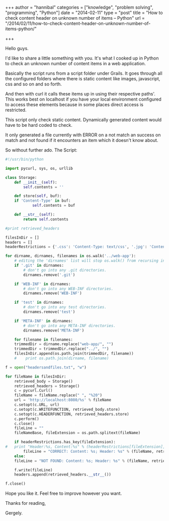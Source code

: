 +++
author = "hannibal"
categories = ["knowledge", "problem solving", "programming", "Python"]
date = "2014-02-11"
type = "post"
title = "How to check content header on unknown number of items – Python"
url = "/2014/02/11/how-to-check-content-header-on-unknown-number-of-items-python/"

+++

Hello guys.

I'd like to share a little something with you. It's what I cooked up in Python to check an unknown number of content items in a web application.

Basically the script runs from a script folder under Grails. It goes through all the configured folders where there is static content like images, javascript, css and so on and so forth.

And then with curl it calls these items up in using their respective paths'. This works best on localhost if you have your local environment configured to access these elements because in some places direct access is restricted.

This script only check static content. Dynamically generated content would have to be hard coded to check.

It only generated a file currently with ERROR on a not match an success on match and not found if it encounters an item which it doesn't know about.

So without further ado. The Script:

~~~python
#!/usr/bin/python

import pycurl, sys, os, urllib

class Storage:
    def __init__(self):
        self.contents = ''

    def store(self, buf):
	if 'Content-Type' in buf:
            self.contents = buf

    def __str__(self):
        return self.contents

#print retrieved_headers

filesInDir = []
headers = []
headerRestrictions = {'.css': 'Content-Type: text/css', '.jpg': 'Content-Type: image/jpeg', '.ico': 'image/vnd.microsoft.icon', '.html': 'Content-Type: text/html', '.js': 'Content-Type: application/javascript', '.gif': 'Content-Type: image/gif', '.png': 'Content-Type: image/png', '.swf': 'Content-Type: application/x-shockwave-flash', '.json': 'Content-Type: application/json', '.htc': 'Content-Type: text/x-component', '.xml': 'Content-Type: application/xml'}

for dirname, dirnames, filenames in os.walk('../web-app'):
    # editing the 'dirnames' list will stop os.walk() from recursing into there.
    if '.git' in dirnames:
        # don't go into any .git directories.
        dirnames.remove('.git')

    if 'WEB-INF' in dirnames:
        # don't go into any WEB-INF directories.
        dirnames.remove('WEB-INF')

    if 'test' in dirnames:
        # don't go into any test directories.
        dirnames.remove('test')

    if 'META-INF' in dirnames:
        # don't go into any META-INF directories.
        dirnames.remove('META-INF')

    for filename in filenames:
	trimmedDir = dirname.replace("web-app/", "")
	trimmedDir = trimmedDir.replace("../", "")
	filesInDir.append(os.path.join(trimmedDir, filename))
    #    print os.path.join(dirname, filename)

f = open("headersandfiles.txt", "w")

for fileName in filesInDir:
    retrieved_body = Storage()
    retrieved_headers = Storage()
    c = pycurl.Curl()
    fileName = fileName.replace(" ", "%20")
    url = 'http://localhost:8080/%s' % fileName
    c.setopt(c.URL, url)
    c.setopt(c.WRITEFUNCTION, retrieved_body.store)
    c.setopt(c.HEADERFUNCTION, retrieved_headers.store)
    c.perform()
    c.close()
    fileLine = ""
    fileNameBase, fileExtension = os.path.splitext(fileName)

    if headerRestrictions.has_key(fileExtension):
#	print "Header:%s, Content:%s" % (headerRestrictions[fileExtension], retrieved_headers.__str__())
        fileLine = "CORRECT: Content: %s; Header: %s" % (fileName, retrieved_headers) if headerRestrictions[fileExtension] == retrieved_headers.__str__().strip() else "ERROR: Content: %s; Header: %s; URL: %s" % (fileName, retrieved_headers, "http://localhost:8080/%s\n" % fileName)
    else:
	fileLine = "NOT FOUND: Content: %s; Header: %s" % (fileName, retrieved_headers)

    f.write(fileLine)
    headers.append(retrieved_headers.__str__())

f.close()
~~~

Hope you like it. Feel free to improve however you want.

Thanks for reading,

Gergely.
